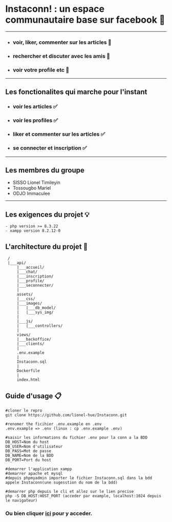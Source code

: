 # Instaconn! : un espace communautaire base sur facebook 👥

---

- ### voir, liker, commenter sur les articles 📰 
- ### rechercher et discuter avec les amis 💬
- ### voir votre profile etc 👤

---

## **Les fonctionalites** qui marche pour l'instant

- ### voir les articles ✅
- ### voir les profiles ✅
- ### liker et commenter sur les articles ✅
- ### se connecter et inscription ✅

---

## Les membres du groupe

- SISSO Lionel Timileyin
- Tossougbo Mariel
- ODJO Immaculee

---

## Les exigences du projet 💡

```
- php version >= 8.3.22
- xampp version 8.2.12-0 
```

## L'architecture du projet 📂
```
 /
 |___api/
     |___accueil/
     |___chat/
     |___inscription/
     |___profile/
     |___seconnecter/
     |
     assets/
     |___css/
     |___images/
     |   |___db_model/
     |   |___sys_img/
     |    
     |___js/
     |   |___controllers/
     |
     views/
     |___backoffice/
     |___clients/
     |
     .env.example
     |
     Instaconn.sql
     |
     Dockerfile
     |
     index.html
```

## Guide d'usage 📋

```
#cloner le repro
git clone https://github.com/lionel-hue/Instaconn.git

#renomer the ficihier .env.example en .env
.env.example => .env (linux : cp .env.example .env)

#saisir les informations du fichier .env pour la conn a la BDD
DB_HOST=Nom du host
DB_USER=Nom d'utilisateur
DB_PASS=Mot de passe
DB_NAME=Nom de la BDD
DB_PORT=Port du host 

#demarrer l'application xampp 
#demarrer apache et mysql
#depuis phpmyadmin importer le fichier Instaconn.sql dans la bdd appele Instaconn(une sugesstion du nom de la bdd)

#demarrer php depuis le cli et allez sur le lien precise
php -S DB_HOST:HOST_PORT (acceder par example, localhost:1024 depuis le navigateur)
```

### Ou bien cliquer [ici](https://instaconn.onrender.com/) pour y acceder.